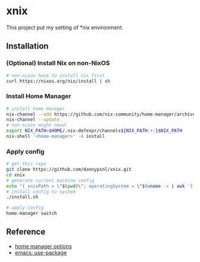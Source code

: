 # xnix

This project put my setting of \*nix environment.

## Installation

### (Optional) Install Nix on non-NixOS

```zsh
# non-nixos have to install nix first
curl https://nixos.org/nix/install | sh
```

### Install Home Manager

```zsh
# install home manager
nix-channel --add https://github.com/nix-community/home-manager/archive/master.tar.gz home-manager
nix-channel --update
# non-nixos might need:
export NIX_PATH=$HOME/.nix-defexpr/channels${NIX_PATH:+:}$NIX_PATH
nix-shell '<home-manager>' -A install
```

### Apply config

```zsh
# get this repo
git clone https://github.com/dannypsnl/xnix.git
cd xnix
# generate current machine config
echo "{ xnixPath = \"$(pwd)\"; operatingSystem = \"$(uname -v | awk '{ print $1 }' | sed 's/#.*-//')\"; homePath=\"$HOME\"; }" > machine.nix
# install config to system
./install.sh

# apply config
home-manager switch
```

## Reference

- [home manager options](https://nix-community.github.io/home-manager/options.html)
- [emacs: use-package](https://github.com/jwiegley/use-package)
